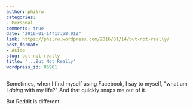 ```yaml
---
author: philrw
categories:
- Personal
comments: true
date: "2016-01-14T17:58:01Z"
link: https://philrw.wordpress.com/2016/01/14/but-not-really/
post_format:
- Aside
slug: but-not-really
title: '...But Not Really'
wordpress_id: 85961
---
```


Sometimes, when I find myself using Facebook, I say to myself, "what am I *doing* with my life?" And that quickly snaps me out of it.

But Reddit is different.

